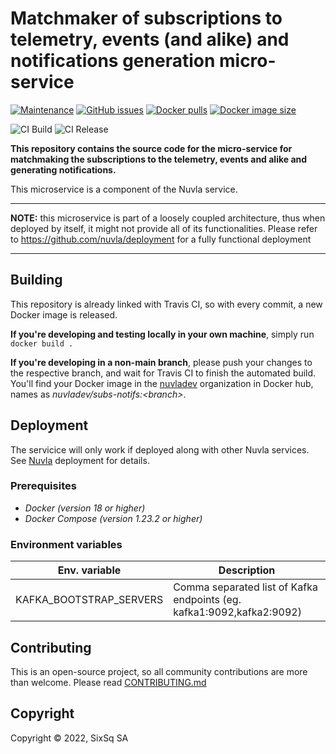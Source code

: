 # Matchmaker of subscriptions to telemetry, events (and alike) and notifications generation micro-service

[![Maintenance](https://img.shields.io/badge/Maintained%3F-yes-green.svg?style=for-the-badge)](https://github.com/nuvla/subs-notifs/graphs/commit-activity)
[![GitHub issues](https://img.shields.io/github/issues/nuvla/subs-notifs?style=for-the-badge&logo=github&logoColor=white)](https://github.com/nuvla/subs-notifs/issues)
[![Docker pulls](https://img.shields.io/docker/pulls/nuvla/subs-notifs?style=for-the-badge&logo=Docker&logoColor=white)](https://cloud.docker.com/u/nuvla/repository/docker/nuvla/subs-notifs)
[![Docker image size](https://img.shields.io/docker/image-size/nuvla/subs-notifs/master?logo=docker&logoColor=white&style=for-the-badge)](https://cloud.docker.com/u/nuvla/repository/docker/nuvla/subs-notifs)

![CI Build](https://github.com/nuvla/subs-notifs/actions/workflows/main.yml/badge.svg)
![CI Release](https://github.com/nuvla/subs-notifs/actions/workflows/release.yml/badge.svg)

**This repository contains the source code for the micro-service for matchmaking
the subscriptions to the telemetry, events and alike and generating notifications.**

This microservice is a component of the Nuvla service.

---

**NOTE:** this microservice is part of a loosely coupled architecture, thus when
deployed by itself, it might not provide all of its functionalities. Please
refer to https://github.com/nuvla/deployment for a fully functional deployment

---

## Building 

This repository is already linked with Travis CI, so with every commit, a new
Docker image is released.

**If you're developing and testing locally in your own machine**, simply
run `docker build .`

**If you're developing in a non-main branch**, please push your changes to the
respective branch, and wait for Travis CI to finish the automated build. You'll
find your Docker image in the [nuvladev](https://hub.docker.com/u/nuvladev)
organization in Docker hub, names as _nuvladev/subs-notifs:\<branch\>_.

## Deployment

The servicice will only work if deployed along with other Nuvla services.
See [Nuvla](https://github.com/nuvla/deployment) deployment for details.

### Prerequisites

- *Docker (version 18 or higher)*
- *Docker Compose (version 1.23.2 or higher)*

### Environment variables

|Env. variable | Description |
| ------------------------ | -------------------------------------------------------------------- |
| KAFKA_BOOTSTRAP_SERVERS | Comma separated list of Kafka endpoints (eg. kafka1:9092,kafka2:9092) |


## Contributing

This is an open-source project, so all community contributions are more than
welcome. Please read [CONTRIBUTING.md](CONTRIBUTING.md)

## Copyright

Copyright &copy; 2022, SixSq SA
